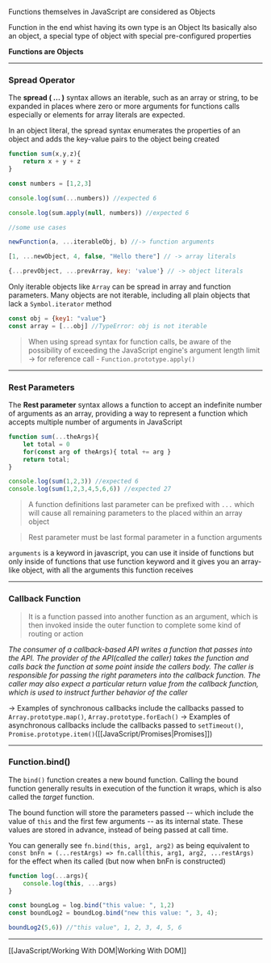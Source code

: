 
Functions themselves in JavaScript are considered as Objects 

Function in the end whist having its own type is an Object
Its basically also an object, a special type of object with special pre-configured properties 

__Functions are Objects__

---
### Spread Operator

The __spread ( ... )__ syntax allows an iterable, such as an array or string, to be expanded in places where zero or more arguments for functions calls especially or elements for array literals are expected.

In an object literal, the spread syntax enumerates the properties of an object and adds the key-value pairs to the object being created

```javascript
function sum(x,y,z){
	return x + y + z
}

const numbers = [1,2,3]

console.log(sum(...numbers)) //expected 6

console.log(sum.apply(null, numbers)) //expected 6

//some use cases

newFunction(a, ...iterableObj, b) //-> function arguments

[1, ...newObject, 4, false, "Hello there"] // -> array literals

{...prevObject, ...prevArray, key: 'value'} // -> object literals
```

Only iterable objects like `Array` can be spread in array and function parameters.
Many objects are not iterable, including all plain objects that lack a `Symbol.iterator` method

```javascript
const obj = {key1: "value"}
const array = [...obj] //TypeError: obj is not iterable
```

> When using spread syntax for function calls, be aware of the possibility of exceeding the JavaScript engine's argument length limit -> for reference call - `Function.prototype.apply()`


---
### Rest Parameters

The __Rest parameter__ syntax allows a function to accept an indefinite number of arguments as an array, providing a way to represent a function which accepts multiple number of arguments in JavaScript

```javascript
function sum(...theArgs){
	let total = 0
	for(const arg of theArgs){ total += arg }
	return total;
}

console.log(sum(1,2,3)) //expected 6
console.log(sum(1,2,3,4,5,6,6)) //expected 27
```

> A function definitions last parameter can be prefixed with `...` which will cause all remaining parameters to the placed within an array object


> Rest parameter must be last formal parameter in a function arguments


`arguments` is a keyword in javascript, you can use it inside of functions but only inside of functions that use function keyword and it gives you an array-like object, with all the arguments this function receives 

---

### Callback Function

> It is a function passed into another function as an argument, which is then invoked inside the outer function to complete some kind of routing or action


_The consumer of a callback-based API writes a function that passes into the API. The provider of the API(called the caller) takes the function and calls back the function at some point inside the callers body. The caller is responsible for passing the right parameters into the callback function. The caller may also expect a particular return value from the callback function, which is used to instruct further behavior of the caller_

-> Examples of synchronous callbacks include the callbacks passed to `Array.prototype.map()`, `Array.prototype.forEach()`
-> Examples of asynchronous callbacks include the callbacks passed to `setTimeout()`, `Promise.prototype.item()`([[JavaScript/Promises|Promises]])

---
### Function.bind()


The `bind()` function creates a new bound function. Calling the bound function generally results in execution of the function it wraps, which is also called the _target_ function.

The bound function will store the parameters passed -- which include the value of `this` and the first few arguments -- as its internal state. These values are stored in advance, instead of being passed at call time.

You can generally see `fn.bind(this, arg1, arg2)` as being equivalent to `const bnFn = (...restArgs) => fn.call(this, arg1, arg2, ...restArgs)` for the effect when its called (but now when bnFn is constructed)

```javascript
function log(...args){
	console.log(this, ...args)
}

const boungLog = log.bind("this value: ", 1,2)
const boundLog2 = boundLog.bind("new this value: ", 3, 4);

boundLog2(5,6)) //"this value", 1, 2, 3, 4, 5, 6
```

---

[[JavaScript/Working With DOM|Working With DOM]]
